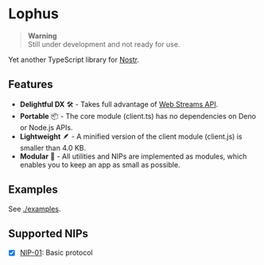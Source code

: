 # Lophus

> **Warning**\
> Still under development and not ready for use.

Yet another TypeScript library for [Nostr][nostr].

## Features

- **Delightful DX** 🛠️ - Takes full advantage of [Web Streams API][streams-api].
- **Portable** 📦 - The core module (client.ts) has no dependencies on Deno or
  Node.js APIs.
- **Lightweight** 🪶 - A minified version of the client module (client.js) is
  smaller than 4.0 KB.
- **Modular** 🔌 - All utilities and NIPs are implemented as modules, which
  enables you to keep an app as small as possible.

[nostr]: https://nostr.com
[streams-api]: https://developer.mozilla.org/en-US/docs/Web/API/Streams_API

## Examples

See [./examples](https://github.com/hasundue/lophus/tree/main/examples).

## Supported NIPs

- [x] [NIP-01](https://github.com/nostr-protocol/nips/blob/master/01.md): Basic
      protocol
